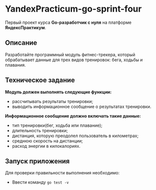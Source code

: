 # YandexPracticum-go-sprint-four
Первый проект курса **Go-разработчик с нуля** на платформе **ЯндексПрактикум**.

## Описание
Разработайте программный модуль фитнес-трекера, который обрабатывает данные для трех видов тренировок: бега, ходьбы и плавания.

## Техническое задание 
**Модуль должен выполнять следующие функции:**
- рассчитывать результаты тренировки;
- выводить информационное сообщение о результатах тренировки.

**Информационное сообщение должно включать такие данные:**
- тип тренировки(бег, ходьба или плавание);
- длительность тренировки;
- дистанция, которую преодолел пользователь в километрах;
- среднюю скорость на дистанции;
- расход энергии в килокалориях.

## Запуск приложения
Для проверки правильности выполнения необходимо:
 - Ввести команду  `go test -v`
